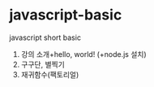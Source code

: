 # javascript-basic
javascript short basic
1. 강의 소개+hello, world! (+node.js 설치)
2. 구구단, 별찍기
3. 재귀함수(팩토리얼)
